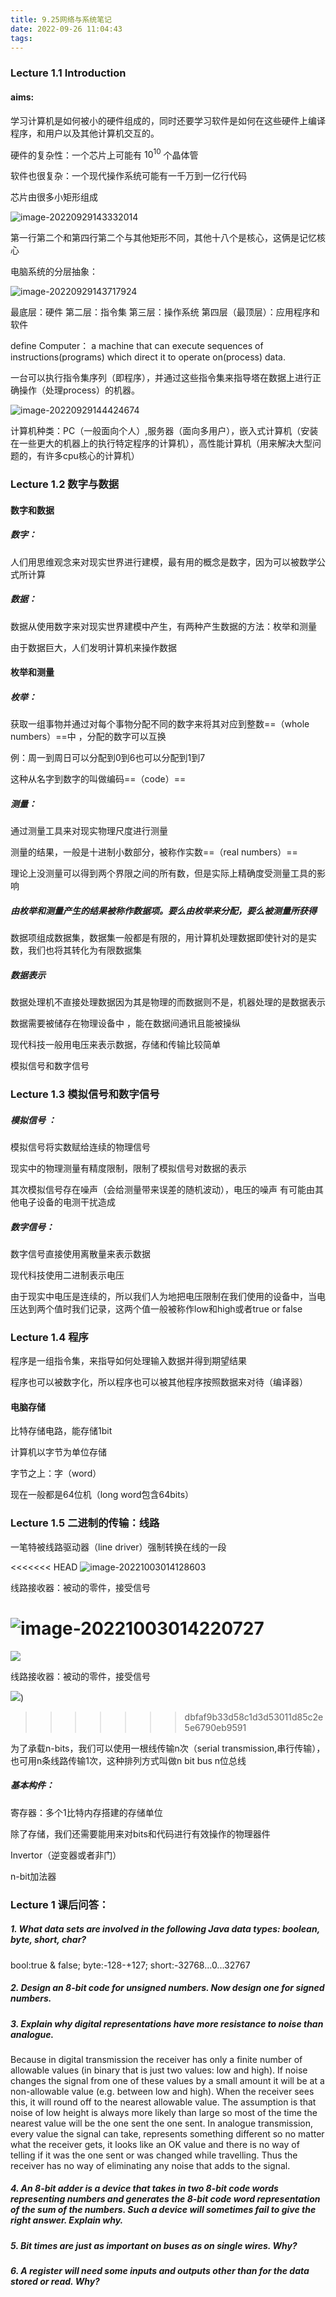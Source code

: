 ```yaml
---
title: 9.25网络与系统笔记
date: 2022-09-26 11:04:43
tags:
---
```


### Lecture 1.1 Introduction

#### aims:

学习计算机是如何被小的硬件组成的，同时还要学习软件是如何在这些硬件上编译程序，和用户以及其他计算机交互的。

硬件的复杂性：一个芯片上可能有 $10^{10}$ 个晶体管

软件也很复杂：一个现代操作系统可能有一千万到一亿行代码

芯片由很多小矩形组成

![image-20220929143332014](9-25网络与系统笔记/image-20220929143332014.png)

第一行第二个和第四行第二个与其他矩形不同，其他十八个是核心，这俩是记忆核心

电脑系统的分层抽象：

![image-20220929143717924](9-25网络与系统笔记/image-20220929143717924.png)

最底层：硬件 第二层：指令集 第三层：操作系统 第四层（最顶层）：应用程序和软件

define Computer： a machine that can execute sequences of instructions(programs) which direct it to operate on(process) data.

一台可以执行指令集序列（即程序），并通过这些指令集来指导塔在数据上进行正确操作（处理process）的机器。

![image-20220929144424674](9-25网络与系统笔记/image-20220929144424674.png)

计算机种类：PC（一般面向个人）,服务器（面向多用户），嵌入式计算机（安装在一些更大的机器上的执行特定程序的计算机），高性能计算机（用来解决大型问题的，有许多cpu核心的计算机）

### Lecture 1.2 数字与数据

#### 数字和数据

##### 数字：

人们用思维观念来对现实世界进行建模，最有用的概念是数字，因为可以被数学公式所计算

##### 数据：

数据从使用数字来对现实世界建模中产生，有两种产生数据的方法：枚举和测量

由于数据巨大，人们发明计算机来操作数据

#### 枚举和测量

##### 枚举：

获取一组事物并通过对每个事物分配不同的数字来将其对应到整数==（whole numbers）==中 ，分配的数字可以互换

例：周一到周日可以分配到0到6也可以分配到1到7

这种从名字到数字的叫做编码==（code）==

##### 测量：

通过测量工具来对现实物理尺度进行测量

测量的结果，一般是十进制小数部分，被称作实数==（real numbers）==

理论上没测量可以得到两个界限之间的所有数，但是实际上精确度受测量工具的影响  

##### 由枚举和测量产生的结果被称作数据项。要么由枚举来分配，要么被测量所获得

数据项组成数据集，数据集一般都是有限的，用计算机处理数据即使针对的是实数，我们也将其转化为有限数据集

##### 数据表示

数据处理机不直接处理数据因为其是物理的而数据则不是，机器处理的是数据表示

数据需要被储存在物理设备中 ，能在数据间通讯且能被操纵

现代科技一般用电压来表示数据，存储和传输比较简单

模拟信号和数字信号

### Lecture 1.3 模拟信号和数字信号

##### 模拟信号 ：

模拟信号将实数赋给连续的物理信号

现实中的物理测量有精度限制，限制了模拟信号对数据的表示

其次模拟信号存在噪声（会给测量带来误差的随机波动），电压的噪声 有可能由其他电子设备的电测干扰造成

##### 数字信号：

数字信号直接使用离散量来表示数据

现代科技使用二进制表示电压

由于现实中电压是连续的，所以我们人为地把电压限制在我们使用的设备中，当电压达到两个值时我们记录，这两个值一般被称作low和high或者true or false

###  Lecture 1.4 程序

程序是一组指令集，来指导如何处理输入数据并得到期望结果

程序也可以被数字化，所以程序也可以被其他程序按照数据来对待（编译器）

#### 电脑存储

 比特存储电路，能存储1bit

计算机以字节为单位存储

字节之上：字（word）

现在一般都是64位机（long word包含64bits）



###  Lecture 1.5 二进制的传输：线路

 一笔特被线路驱动器（line driver）强制转换在线的一段

<<<<<<< HEAD
![image-20221003014128603](9-25网络与系统笔记/image-20221003014128603.png)

线路接收器：被动的零件，接受信号

![image-20221003014220727](9-25网络与系统笔记/image-20221003014220727.png)
=======
![](9-25网络与系统笔记/image-20221003014128603.png)

线路接收器：被动的零件，接受信号

![](9-25网络与系统笔记/image-20221003014220727.png))
>>>>>>> dbfaf9b33d58c1d3d53011d85c2e5e6790eb9591

为了承载n-bits，我们可以使用一根线传输n次（serial transmission,串行传输），也可用n条线路传输1次，这种排列方式叫做n bit bus n位总线

##### 基本构件：

寄存器：多个1比特内存搭建的存储单位

除了存储，我们还需要能用来对bits和代码进行有效操作的物理器件

Invertor（逆变器或者非门）

n-bit加法器

 

### Lecture 1 课后问答：

##### 1. What data sets are involved in the following Java data types: boolean,  byte, short, char? 

bool:true & false; byte:-128-+127; short:-32768...0...32767

##### 2. Design an 8-bit code for unsigned numbers. Now design one for  signed numbers. 



##### 3. Explain why digital representations have more resistance to noise  than analogue. 

Because in digital transmission the receiver has only a finite number of allowable values (in binary that is just two values: low and high). If noise changes the signal from one of these values by a small amount it will be at a non-allowable value (e.g. between low and high). 
When the receiver sees this, it will round off to the nearest allowable value. The assumption is that noise of low height is always more likely than large so most of the time the nearest value will be the one sent the one sent.
In analogue transmission, every value the signal can take, represents something different so no matter what the receiver gets, it looks like an OK value and there is no way of telling if it was the one sent or was changed while travelling. Thus the receiver has no way of eliminating any noise that adds to the signal.

##### 4. An 8-bit adder is a device that takes in two 8-bit code words  representing numbers and generates the 8-bit code word  representation of the sum of the numbers. Such a device will  sometimes fail to give the right answer. Explain why. 



##### 5. Bit times are just as important on buses as on single wires. Why? 

##### 6. A register will need some inputs and outputs other than for the data  stored or read. Why?
